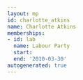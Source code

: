 ```yaml
---
layout: mp
id: charlotte_atkins
name: Charlotte Atkins
memberships:
- id: lab
  name: Labour Party
  start: 
  end: '2010-03-30'
autogenerated: true
---
```

